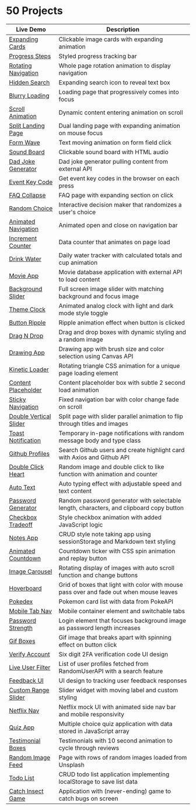 # 50 Projects

|Live Demo |Description |
|---|---|
|[Expanding Cards](https://tgstern.github.io/50projects/1-ExpandingCards/)| Clickable image cards with expanding animation |
|[Progress Steps](https://tgstern.github.io/50projects/2-ProgressSteps/)| Styled progress tracking bar |
|[Rotating Navigation](https://tgstern.github.io/50projects/3-RotatingNavigation/)| Whole page rotation animation to display navigation |
|[Hidden Search](https://tgstern.github.io/50projects/4-HiddenSearch/)| Expanding search icon to reveal text box |
|[Blurry Loading](https://tgstern.github.io/50projects/5-BlurryLoading/)| Loading page that progressively comes into focus |
|[Scroll Animation](https://tgstern.github.io/50projects/6-ScrollAnimation/)| Dynamic content entering animation on scroll |
|[Split Landing Page](https://tgstern.github.io/50projects/7-SplitLandingPage/)| Dual landing page with expanding animation on mouse focus |
|[Form Wave](https://tgstern.github.io/50projects/8-FormWave/)| Text moving animation on form field click |
|[Sound Board](https://tgstern.github.io/50projects/9-SoundBoard/)| Clickable sound board with HTML audio |
|[Dad Joke Generator](https://tgstern.github.io/50projects/10-DadJokes/)| Dad joke generator pulling content from external API |
|[Event Key Code](https://tgstern.github.io/50projects/11-KeyCode/)| Get event key codes in the browser on each press |
|[FAQ Collapse](https://tgstern.github.io/50projects/12-FAQCollapse/)| FAQ page with expanding section on click |
|[Random Choice](https://tgstern.github.io/50projects/13-RandomChoice/)| Interactive decision maker that randomizes a user's choice |
|[Animated Navigation](https://tgstern.github.io/50projects/14-AnimatedNav/)| Animated open and close on navigation bar |
|[Increment Counter](https://tgstern.github.io/50projects/15-IncrementingCounter/)| Data counter that animates on page load |
|[Drink Water](https://tgstern.github.io/50projects/16-DrinkWater/)| Daily water tracker with calculated totals and cup animation |
|[Movie App](https://tgstern.github.io/50projects/17-MovieApp/)| Movie database application with external API to load content |
|[Background Slider](https://tgstern.github.io/50projects/18-BackgroundSlider/)| Full screen image slider with matching background and focus image |
|[Theme Clock](https://tgstern.github.io/50projects/19-ThemeClock/)| Animated analog clock with light and dark mode style toggle |
|[Button Ripple](https://tgstern.github.io/50projects/20-ButtonRipple/)| Ripple animation effect when button is clicked |
|[Drag N Drop](https://tgstern.github.io/50projects/21-DragNDrop/)| Drag and drop boxes with dynamic styling and a random image |
|[Drawing App](https://tgstern.github.io/50projects/22-DrawingApp/)| Drawing app with brush size and color selection using Canvas API |
|[Kinetic Loader](https://tgstern.github.io/50projects/23-KineticLoader/)| Rotating triangle CSS animation for a unique page loading element |
|[Content Placeholder](https://tgstern.github.io/50projects/24-ContentPlaceholder/)| Content placeholder box with subtle 2 second load animation |
|[Sticky Navigation](https://tgstern.github.io/50projects/25-StickyNavigation/)| Fixed navigation bar with color change fade on scroll |
|[Double Vertical Slider](https://tgstern.github.io/50projects/26-DoubleVerticalSlider/)| Split page with slider parallel animation to flip through titles and images |
|[Toast Notification](https://tgstern.github.io/50projects/27-ToastNotification/)| Temporary in-page notifications with random message body and type class |
|[Github Profiles](https://tgstern.github.io/50projects/28-GithubProfiles/)| Search Github users and create highlight card with Axios and Github API |
|[Double Click Heart](https://tgstern.github.io/50projects/29-DoubleClickHeart/)| Random image and double click to like function with animation and counter |
|[Auto Text](https://tgstern.github.io/50projects/30-AutoText/)| Auto typing effect with adjustable speed and text content |
|[Password Generator](https://tgstern.github.io/50projects/31-PasswordGenerator/)| Random password generator with selectable length, characters, and clipboard copy button |
|[Checkbox Tradeoff](https://tgstern.github.io/50projects/32-CheckboxTradeoff/)| Style checkbox animation with added JavaScript logic |
|[Notes App](https://tgstern.github.io/50projects/33-NotesApp/)| CRUD style note taking app using sessionStorage and Markdown text styling |
|[Animated Countdown](https://tgstern.github.io/50projects/34-AnimatedCountdown/)| Countdown ticker with CSS spin animation and replay button |
|[Image Carousel](https://tgstern.github.io/50projects/35-ImageCarousel/)| Rotating display of images with auto scroll function and change buttons |
|[Hoverboard](https://tgstern.github.io/50projects/36-Hoverboard/)| Grid of boxes that light with color with mouse pass over and fade out when mouse leaves |
|[Pokedex](https://tgstern.github.io/50projects/37-Pokedex/)| Pokemon card list with data from PokeAPI |
|[Mobile Tab Nav](https://tgstern.github.io/50projects/38-MobileTabNav/)| Mobile container element and switchable tabs |
|[Password Strength](https://tgstern.github.io/50projects/39-PasswordStrength/)| Login element that focuses background image as password length increases |
|[Gif Boxes](https://tgstern.github.io/50projects/40-GifBoxes/)| Gif image that breaks apart with spinning effect on button click |
|[Verify Account](https://tgstern.github.io/50projects/41-VerifyAccount/)| Six digit 2FA verification code UI design |
|[Live User Filter](https://tgstern.github.io/50projects/42-LiveUserFilter/)| List of user profiles fetched from RandomUserAPI with a search feature |
|[Feedback UI](https://tgstern.github.io/50projects/43-FeedbackUI/)| UI design to tracking user feedback responses |
|[Custom Range Slider](https://tgstern.github.io/50projects/44-CustomRangeSlider/)| Slider widget with moving label and custom styling |
|[Netflix Nav](https://tgstern.github.io/50projects/45-NetflixNav/)| Netflix mock UI with animated side nav bar and mobile responsivity |
|[Quiz App](https://tgstern.github.io/50projects/46-QuizApp/)| Multiple choice quiz application with data stored in JavaScript array |
|[Testimonial Boxes](https://tgstern.github.io/50projects/47-TestimonialBoxes/)| Testimonials with 10 second animation to cycle through reviews |
|[Random Image Feed](https://tgstern.github.io/50projects/48-RandomImageFeed/)| Page with rows of random images loaded from Unsplash |
|[Todo List](https://tgstern.github.io/50projects/49-TodoList/)| CRUD todo list application implementing localStorage to save list data |
|[Catch Insect Game](https://tgstern.github.io/50projects/50-InsectCatchGame/)| Application with (never-ending) game to catch bugs on screen |

